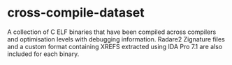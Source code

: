 # cross-compile-dataset
A collection of C ELF binaries that have been compiled across compilers and optimisation levels with debugging information. Radare2 Zignature files and a custom format containing XREFS extracted using IDA Pro 7.1 are also included for each binary.
